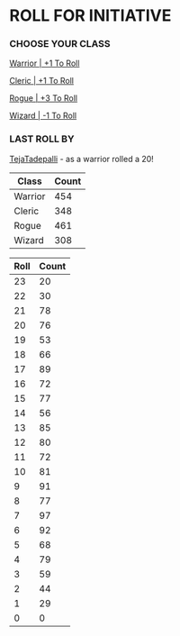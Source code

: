 # ROLL FOR INITIATIVE
### CHOOSE YOUR CLASS

[Warrior | +1 To Roll](https://github.com/benjaminsampica/benjaminsampica/issues/new?title=roll%7Cwarrior&body=Just+click+%27Submit+new+issue%27.)

[Cleric | +1 To Roll](https://github.com/benjaminsampica/benjaminsampica/issues/new?title=roll%7Ccleric&body=Just+click+%27Submit+new+issue%27.)

[Rogue | +3 To Roll](https://github.com/benjaminsampica/benjaminsampica/issues/new?title=roll%7Crogue&body=Just+click+%27Submit+new+issue%27.)

[Wizard | -1 To Roll](https://github.com/benjaminsampica/benjaminsampica/issues/new?title=roll%7Cwizard&body=Just+click+%27Submit+new+issue%27.)
### LAST ROLL BY
[TejaTadepalli](https://www.github.com/TejaTadepalli) - as a warrior rolled a 20!

|Class|Count|
|-|-|
|Warrior|454|
|Cleric|348|
|Rogue|461|
|Wizard|308|

|Roll|Count|
|-|-|
|23|20
|22|30
|21|78
|20|76
|19|53
|18|66
|17|89
|16|72
|15|77
|14|56
|13|85
|12|80
|11|72
|10|81
|9|91
|8|77
|7|97
|6|92
|5|68
|4|79
|3|59
|2|44
|1|29
|0|0
